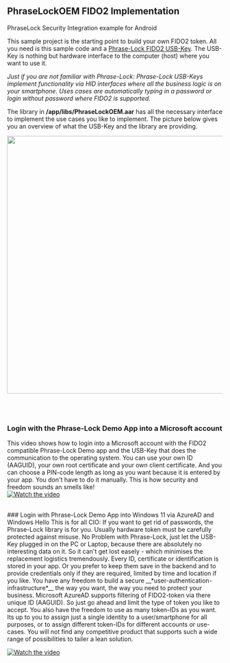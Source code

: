 ## PhraseLockOEM FIDO2 Implementation
PhraseLock Security Integration example for Android


This sample project is the starting point to build your own FIDO2 token. All you need is this sample code and a [Phrase-Lock FIDO2 USB-Key](https://ipoxo.com/?page_id=736). The USB-Key is nothing but hardware interface to the computer (host) where you want to use it. 
 
 *Just if you are not familiar with Phrase-Lock: Phrase-Lock USB-Keys implement functionality via HID interfaces where all the business logic is on your smartphone. Uses cases are automatically typing in a password or login without password where FIDO2 is supported.*

 The library in **/app/libs/PhraseLockOEM.aar** has all the necessary interface to implement the use cases you like to implement. The picture below gives you an overview of what the USB-Key and the library are providing.


<img style="margin:0px auto" src="https://ipoxo.com/wp_ipx/postimg/oem/OEM_Blockdiagramm.png" width="600">



<br/><br/>
### Login with the Phrase-Lock Demo App into a Microsoft account
This video shows how to login into a Microsoft account with the FIDO2 compatible Phrase-Lock Demo app and the USB-Key that does the communication to the operating system.
You can use your own ID (AAGUID), your own root certificate and your own client certificate. And you can choose a PIN-code length as long as you want because it is entered by your app. You don't have to do it manually. This is how security and freedom sounds an smells like! 
<br/>
[![Watch the video](https://ipoxo.com/video/PhraseLock2.jpg)](https://ipoxo.com/video/PhraseLock2.mp4)


<br/>
### Login with Phrase-Lock Demo App into Windows 11 via AzureAD and Windows Hello
This is for all CIO: If you want to get rid of passwords, the Phrase-Lock library is for you. Usually hardware token must be carefully protected against misuse. No Problem with Phrase-Lock, just let the USB-Key plugged in on the PC or Laptop, because there are absolutely no interesting data on it. So it can't get lost easely - which minimises the replacement logistics tremendously. 
Every ID, certificate or identification is stored in your app. Or you prefer to keep them save in the backend and to provide credentials only if they are required, limited by time and location if you like. You have any freedom to build a secure __*user-authentication-infrastructure*__ the way you want, the way you need to protect your business.
Microsoft AzureAD supports filtering of FIDO2-token via there unique ID (AAGUID). So just go ahead and limit the type of token you like to accept. 
You also have the freedom to use as many token-IDs as you want. Its up to you to assign just a single identity to a user/smartphone for all purposes, or to assign different token-IDs for different accounts or use-cases. You will not find any competitive product that supports such a wide range of possibilities to tailer a lean solution.
<br/>


[![Watch the video](https://ipoxo.com/video/PhraseLock1.jpg)](https://ipoxo.com/video/PhraseLock1.mp4)
